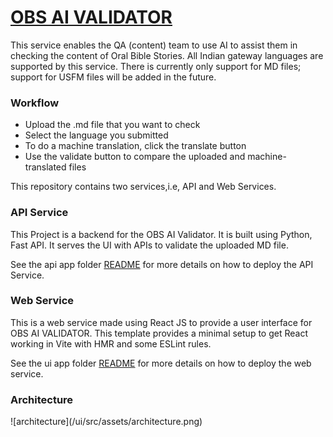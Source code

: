 # [OBS AI VALIDATOR](https://github.com/Bridgeconn/oce_2024_obs_ai_validator)

This service enables the QA (content) team to use AI to assist them in checking the content of Oral Bible Stories. All Indian gateway languages are supported by this service. There is currently only support for MD files; support for USFM files will be added in the future.
 
<h3> Workflow </h3>

- Upload the .md file that you want to check 
- Select the language you submitted
- To do a machine translation, click the translate button
- Use the validate button to compare the uploaded and machine-translated files
<p>
<p>
<p>

This repository contains two services,i.e, API and Web Services.


<h3>API Service</h3>

This Project is a backend for the OBS AI Validator. It is built using Python, Fast API.
It serves the UI with APIs to validate the uploaded MD file.

See the api app folder [README](/api/README.md) for more details on how to deploy the API Service.

<h3>Web Service</h3>

This is a web service made using React JS to provide a user interface for OBS AI VALIDATOR.
This template provides a minimal setup to get React working in Vite with HMR and some ESLint rules.
<!-- Demo - https://usfm-grammar-revant.netlify.app/ -->

See the ui app folder [README](/ui/README.md) for more details on how to deploy the web service.

<h3>Architecture</h3>
![architecture](/ui/src/assets/architecture.png)